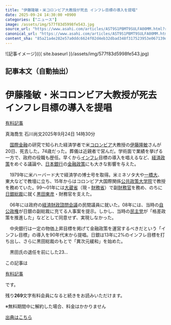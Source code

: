```yaml
---
title: "伊藤隆敏・米コロンビア大教授が死去 インフレ目標の導入を提唱"
date: 2025-09-24 14:30:00 +0900
categories: ["ニュース"]
image: /assets/img/577f83d5998fe543.jpg
source_url: "https://www.asahi.com/articles/AST9S1PBMT9SULFA00MM.html?ref=rss"
canonical_url: "https://www.asahi.com/articles/AST9S1PBMT9SULFA00MM.html"
content_sha: "85a21a4e282e57a0ddc6624f02d4eb32dbad348f317523953e067139d679a376"
---
```


![記事イメージ]({{ site.baseurl }}/assets/img/577f83d5998fe543.jpg)

## 記事本文（自動抽出）
<div><main role="main" id="main"><p></p><div class="y_Qv3"><h1>伊藤隆敏・米コロンビア大教授が死去　インフレ目標の導入を提唱</h1><div class="mhPng"><p><span class="fNPYU Q_Shz"><a href="//www.asahi.com/news/gold.html?iref=com_gold">有料記事</a></span></p><span class="H8KYB">真海喬生 石川尚文</span><span class="UDj4P"><time datetime="2025-09-24T05:30:00.000Z">2025年9月24日 14時30分</time></span></div></div><p id="gsm_above_SnsUtilityArea"></p><p x-component-name="CommentHeadline" x-component-data='{"commentCount":0,"commentators":[],"mode":"pc"}'></p><div class="nfyQp"><p>　<a href="//www.asahi.com/topics/word/%E5%9B%BD%E9%9A%9B%E9%87%91%E8%9E%8D.html" title="国際金融 のトピックスを開く" class="eWgMZ">国際金融</a>の研究で知られた経済学者で米<a href="//www.asahi.com/topics/word/%E3%82%B3%E3%83%AD%E3%83%B3%E3%83%93%E3%82%A2.html" title="コロンビア のトピックスを開く" class="eWgMZ">コロンビア</a>大教授の<a href="//www.asahi.com/topics/word/%E4%BC%8A%E8%97%A4%E9%9A%86%E6%95%8F.html" title="伊藤隆敏 のトピックスを開く" class="eWgMZ">伊藤隆敏</a>さんが20日、死去した。74歳だった。葬儀は近親者で営んだ。学術面で業績を挙げる一方で、政府の役職も歴任。早くから<a href="//www.asahi.com/topics/word/%E3%82%A4%E3%83%B3%E3%83%95%E3%83%AC.html" title="インフレ のトピックスを開く" class="eWgMZ">インフレ</a>目標の導入を唱えるなど、<a href="//www.asahi.com/topics/word/%E7%B5%8C%E6%B8%88%E6%94%BF%E7%AD%96.html" title="経済政策 のトピックスを開く" class="eWgMZ">経済政策</a>をめぐる議論や、<a href="//www.asahi.com/topics/word/%E6%97%A5%E6%9C%AC%E9%8A%80%E8%A1%8C.html" title="日本銀行 のトピックスを開く" class="eWgMZ">日本銀行</a>の<a href="//www.asahi.com/topics/word/%E9%87%91%E8%9E%8D%E6%94%BF%E7%AD%96.html" title="金融政策 のトピックスを開く" class="eWgMZ">金融政策</a>にも大きな影響を与えた。</p><p>　1979年に米ハーバード大で経済学の博士号を取得。米ミネソタ大や<a href="//www.asahi.com/topics/word/%E4%B8%80%E6%A9%8B%E5%A4%A7%E5%AD%A6.html" title="一橋大 のトピックスを開く" class="eWgMZ">一橋大</a>、東大などで教壇に立ち、15年からはコロンビア大国際関係<a href="//www.asahi.com/topics/word/%E5%85%AC%E5%85%B1%E6%94%BF%E7%AD%96%E5%A4%A7%E5%AD%A6%E9%99%A2.html" title="公共政策大学院 のトピックスを開く" class="eWgMZ">公共政策大学院</a>で教授を務めていた。99～01年には<a href="//www.asahi.com/topics/word/%E5%A4%A7%E8%94%B5%E7%9C%81.html" title="大蔵省 のトピックスを開く" class="eWgMZ">大蔵省</a>（現・<a href="//www.asahi.com/topics/word/%E8%B2%A1%E5%8B%99%E7%9C%81.html" title="財務省 のトピックスを開く" class="eWgMZ">財務省</a>）で副<a href="//www.asahi.com/topics/word/%E8%B2%A1%E5%8B%99%E5%AE%98.html" title="財務官 のトピックスを開く" class="eWgMZ">財務官</a>を務め、のちに<a href="//www.asahi.com/topics/word/%E6%97%A5%E9%8A%80%E7%B7%8F%E8%A3%81.html" title="日銀総裁 のトピックスを開く" class="eWgMZ">日銀総裁</a>に就く<a href="//www.asahi.com/topics/word/%E9%BB%92%E7%94%B0%E6%9D%B1%E5%BD%A6.html" title="黒田東彦 のトピックスを開く" class="eWgMZ">黒田東彦</a>・財務官を支えた。</p><p>　06年には政府の<a href="//www.asahi.com/topics/word/%E7%B5%8C%E6%B8%88%E8%B2%A1%E6%94%BF%E8%AB%AE%E5%95%8F%E4%BC%9A%E8%AD%B0.html" title="経済財政諮問会議 のトピックスを開く" class="eWgMZ">経済財政諮問会議</a>の民間議員に就いた。08年には、当時の<a href="//www.asahi.com/topics/word/%E8%87%AA%E5%85%AC%E6%94%BF%E6%A8%A9.html" title="自公政権 のトピックスを開く" class="eWgMZ">自公政権</a>が日銀の副総裁に充てる人事案を提示。しかし、当時の<a href="//www.asahi.com/topics/word/%E6%B0%91%E4%B8%BB%E5%85%9A.html" title="民主党 のトピックスを開く" class="eWgMZ">民主党</a>が「格差政策を推進した」などとして同意せず、実現しなかった。</p><p>　中央銀行は一定の物価上昇目標を掲げて金融政策を運営するべきだという「インフレ目標」の導入を90年代末から提唱。日銀は13年に2%のインフレ目標を打ち出し、さらに黒田総裁のもとで「異次元緩和」を始めた。</p><p class="Lujdo">　黒田氏の退任を前にした23…</p></div><p></p><div class="NbZMW"><div class="PxAm1"><p>この記事は</p><img src="//www.asahicom.jp/images/icon_key_gold.png" alt><a href="//www.asahi.com/news/gold.html?iref=com_1kiji_g_0">有料記事</a><p>です。</p><span class="Zgt88">残り<b>269</b>文字</span><span class="hideFromApp">有料会員になると続きをお読みいただけます。</span></div><p class="eQShK">※無料期間中に解約した場合、料金はかかりません</p></div><p x-component-name="WriterProfile" x-component-data='{"writerProfile":{"writerProfileList":[],"isWriterFollowAvailableMember":false},"isFreeArea":true}'></p><p x-component-name="ArticleCommentList" x-component-data='{"commentCount":0,"commentList":[],"shareUrlBase":"https://www.asahi.com/articles/AST9S1PBMT9SULFA00MM.html","articleId":"AST9S1PBMT9SULFA00MM","commentIdParam":"","equalCommentIdIndex":-1,"isAuthorized":false,"isFreePlan":false,"isPaidMember":false,"isPresent":false,"isHazard":false,"freeUrlBase":"//www.asahi.com","digitalUrlBase":"//digital.asahi.com"}'></p></main></div>

[出典はこちら](https://www.asahi.com/articles/AST9S1PBMT9SULFA00MM.html?ref=rss)
